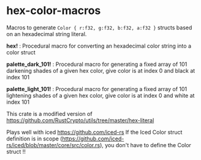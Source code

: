 # hex-color-macros

Macros to generate `Color { r:f32, g:f32, b:f32, a:f32 }` structs based on an hexadecimal string literal.

**hex!** : Procedural macro for converting an hexadecimal color string into a color struct

**palette_dark_101!** : Procedural macro for generating a fixed array of 101 darkening shades of a given hex color,
give color is at index 0 and black at index 101

**palette_light_101!** : Procedural macro for generating a fixed array of 101 lightening shades of a given hex color,
give color is at index 0 and white at index 101


This crate is a modified version of https://github.com/RustCrypto/utils/tree/master/hex-literal

Plays well with iced https://github.com/iced-rs 
If the Iced Color struct definition is in scope (https://github.com/iced-rs/iced/blob/master/core/src/color.rs),
you don't have to define the Color struct !!
